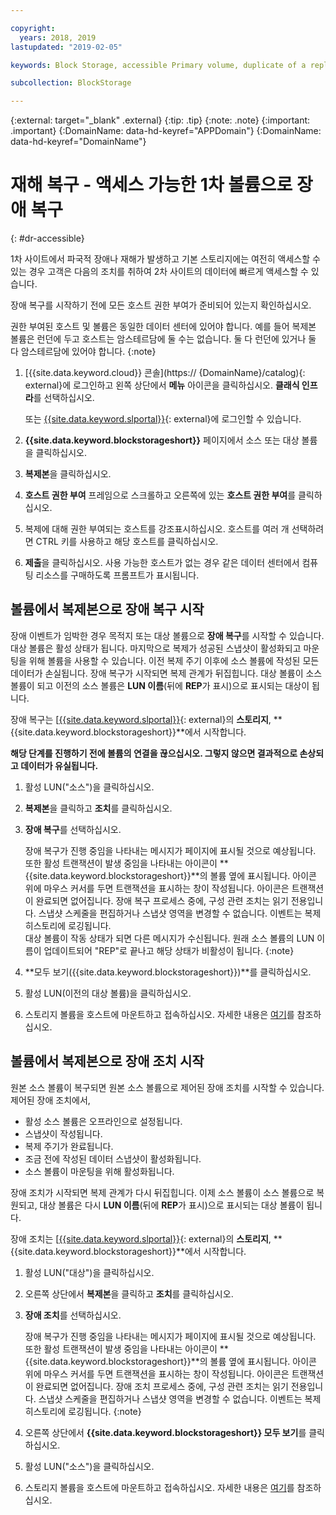 ```yaml
---

copyright:
  years: 2018, 2019
lastupdated: "2019-02-05"

keywords: Block Storage, accessible Primary volume, duplicate of a replica volume, Disaster Recovery, volume duplication, replication, failover, failback

subcollection: BlockStorage

---
```

{:external: target="_blank" .external}
{:tip: .tip}
{:note: .note}
{:important: .important}
{:DomainName: data-hd-keyref="APPDomain"}
{:DomainName: data-hd-keyref="DomainName"}

# 재해 복구 - 액세스 가능한 1차 볼륨으로 장애 복구
{: #dr-accessible}

1차 사이트에서 파국적 장애나 재해가 발생하고 기본 스토리지에는 여전히 액세스할 수 있는 경우 고객은 다음의 조치를 취하여 2차 사이트의 데이터에 빠르게 액세스할 수 있습니다.

장애 복구를 시작하기 전에 모든 호스트 권한 부여가 준비되어 있는지 확인하십시오.

권한 부여된 호스트 및 볼륨은 동일한 데이터 센터에 있어야 합니다. 예를 들어 복제본 볼륨은 런던에 두고 호스트는 암스테르담에 둘 수는 없습니다. 둘 다 런던에 있거나 둘 다 암스테르담에 있어야 합니다.
{:note}

1. [{{site.data.keyword.cloud}} 콘솔](https://
{DomainName}/catalog){: external}에 로그인하고 왼쪽 상단에서 **메뉴** 아이콘을 클릭하십시오. **클래식 인프라**를 선택하십시오.

   또는 [{{site.data.keyword.slportal}}](https://control.softlayer.com/){: external}에 로그인할 수 있습니다.
2. **{{site.data.keyword.blockstorageshort}}** 페이지에서 소스 또는 대상 볼륨을 클릭하십시오.
3. **복제본**을 클릭하십시오.
4. **호스트 권한 부여** 프레임으로 스크롤하고 오른쪽에 있는 **호스트 권한 부여**를 클릭하십시오.
5. 복제에 대해 권한 부여되는 호스트를 강조표시하십시오. 호스트를 여러 개 선택하려면 CTRL 키를 사용하고 해당 호스트를 클릭하십시오.
6. **제출**을 클릭하십시오. 사용 가능한 호스트가 없는 경우 같은 데이터 센터에서 컴퓨팅 리소스를 구매하도록 프롬프트가 표시됩니다.


## 볼륨에서 복제본으로 장애 복구 시작

장애 이벤트가 임박한 경우 목적지 또는 대상 볼륨으로 **장애 복구**를 시작할 수 있습니다. 대상 볼륨은 활성 상태가 됩니다. 마지막으로 복제가 성공된 스냅샷이 활성화되고 마운팅을 위해 볼륨을 사용할 수 있습니다. 이전 복제 주기 이후에 소스 볼륨에 작성된 모든 데이터가 손실됩니다. 장애 복구가 시작되면 복제 관계가 뒤집힙니다. 대상 볼륨이 소스 볼륨이 되고 이전의 소스 볼륨은 **LUN 이름**(뒤에 **REP**가 표시)으로 표시되는 대상이 됩니다.

장애 복구는 [[{{site.data.keyword.slportal}}](https://control.softlayer.com/){: external}의 **스토리지**, **{{site.data.keyword.blockstorageshort}}**에서 시작합니다.

**해당 단계를 진행하기 전에 볼륨의 연결을 끊으십시오. 그렇지 않으면 결과적으로 손상되고 데이터가 유실됩니다.**

1. 활성 LUN("소스")을 클릭하십시오.
2. **복제본**을 클릭하고 **조치**를 클릭하십시오.
3. **장애 복구**를 선택하십시오.

   장애 복구가 진행 중임을 나타내는 메시지가 페이지에 표시될 것으로 예상됩니다. 또한 활성 트랜잭션이 발생 중임을 나타내는 아이콘이 **{{site.data.keyword.blockstorageshort}}**의 볼륨 옆에 표시됩니다. 아이콘 위에 마우스 커서를 두면 트랜잭션을 표시하는 창이 작성됩니다. 아이콘은 트랜잭션이 완료되면 없어집니다. 장애 복구 프로세스 중에, 구성 관련 조치는 읽기 전용입니다. 스냅샷 스케줄을 편집하거나 스냅샷 영역을 변경할 수 없습니다. 이벤트는 복제 히스토리에 로깅됩니다.<br/> 대상 볼륨이 작동 상태가 되면 다른 메시지가 수신됩니다. 원래 소스 볼륨의 LUN 이름이 업데이트되어 "REP"로 끝나고 해당 상태가 비활성이 됩니다.
   {:note}
4. **모두 보기({{site.data.keyword.blockstorageshort}})**를 클릭하십시오.
5. 활성 LUN(이전의 대상 볼륨)을 클릭하십시오.
6. 스토리지 볼륨을 호스트에 마운트하고 접속하십시오. 자세한 내용은 [여기](/docs/infrastructure/BlockStorage?topic=BlockStorage-orderingthroughConsole)를 참조하십시오.


## 볼륨에서 복제본으로 장애 조치 시작

원본 소스 볼륨이 복구되면 원본 소스 볼륨으로 제어된 장애 조치를 시작할 수 있습니다. 제어된 장애 조치에서,

- 활성 소스 볼륨은 오프라인으로 설정됩니다.
- 스냅샷이 작성됩니다.
- 복제 주기가 완료됩니다.
- 조금 전에 작성된 데이터 스냅샷이 활성화됩니다.
- 소스 볼륨이 마운팅을 위해 활성화됩니다.

장애 조치가 시작되면 복제 관계가 다시 뒤집힙니다. 이제 소스 볼륨이 소스 볼륨으로 복원되고, 대상 볼륨은 다시 **LUN 이름**(뒤에 **REP**가 표시)으로 표시되는 대상 볼륨이 됩니다.

장애 조치는 [[{{site.data.keyword.slportal}}](https://control.softlayer.com/){: external}의 **스토리지**, **{{site.data.keyword.blockstorageshort}}**에서 시작합니다.

1. 활성 LUN("대상")을 클릭하십시오.
2. 오른쪽 상단에서 **복제본**을 클릭하고 **조치**를 클릭하십시오.
3. **장애 조치**를 선택하십시오.

   장애 복구가 진행 중임을 나타내는 메시지가 페이지에 표시될 것으로 예상됩니다. 또한 활성 트랜잭션이 발생 중임을 나타내는 아이콘이 **{{site.data.keyword.blockstorageshort}}**의 볼륨 옆에 표시됩니다. 아이콘 위에 마우스 커서를 두면 트랜잭션을 표시하는 창이 작성됩니다. 아이콘은 트랜잭션이 완료되면 없어집니다. 장애 조치 프로세스 중에, 구성 관련 조치는 읽기 전용입니다. 스냅샷 스케줄을 편집하거나 스냅샷 영역을 변경할 수 없습니다. 이벤트는 복제 히스토리에 로깅됩니다.
   {:note}
4. 오른쪽 상단에서 **{{site.data.keyword.blockstorageshort}} 모두 보기**를 클릭하십시오.
5. 활성 LUN("소스")을 클릭하십시오.
6. 스토리지 볼륨을 호스트에 마운트하고 접속하십시오. 자세한 내용은 [여기](/docs/infrastructure/BlockStorage?topic=BlockStorage-orderingthroughConsole)를 참조하십시오.
